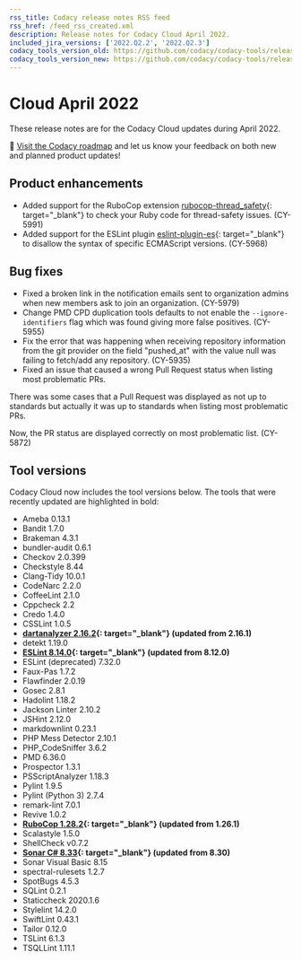```yaml
---
rss_title: Codacy release notes RSS feed
rss_href: /feed_rss_created.xml
description: Release notes for Codacy Cloud April 2022.
included_jira_versions: ['2022.Q2.2', '2022.Q2.3']
codacy_tools_version_old: https://github.com/codacy/codacy-tools/releases/tag/5.6.3
codacy_tools_version_new: https://github.com/codacy/codacy-tools/releases/tag/5.7.31
---
```


# Cloud April 2022

These release notes are for the Codacy Cloud updates during April 2022.

📢 [Visit the Codacy roadmap](https://roadmap.codacy.com) and <span class="skip-vale">let us know</span> your feedback on both new and planned product updates!

## Product enhancements

-   Added support for the RuboCop extension [<span class="skip-vale">rubocop-thread_safety</span>](https://github.com/covermymeds/rubocop-thread_safety){: target="_blank"} to check your Ruby code for thread-safety issues. (CY-5991)
-   Added support for the ESLint plugin [<span class="skip-vale">eslint-plugin-es</span>](https://github.com/mysticatea/eslint-plugin-es){: target="_blank"} to disallow the syntax of specific ECMAScript versions. (CY-5968)

## Bug fixes

-   Fixed a broken link in the notification emails sent to organization admins when new members ask to join an organization. (CY-5979)
-   Change PMD CPD duplication tools defaults to not enable the `--ignore-identifiers` flag which was found giving more false positives. (CY-5955)
-   Fix the error that was happening when receiving repository information from the git provider on the field "pushed_at" with the value null was failing to fetch/add any repository.  (CY-5935)
-   Fixed an issue that caused a wrong Pull Request status when listing most problematic PRs.

There was some cases that a Pull Request was displayed as not up to standards but actually it was up to standards when listing most problematic PRs.

Now, the PR status are displayed correctly on most problematic list. (CY-5872)

## Tool versions

Codacy Cloud now includes the tool versions below. The tools that were recently updated are highlighted in bold:

-   Ameba 0.13.1
-   Bandit 1.7.0
-   Brakeman 4.3.1
-   bundler-audit 0.6.1
-   Checkov 2.0.399
-   Checkstyle 8.44
-   Clang-Tidy 10.0.1
-   CodeNarc 2.2.0
-   CoffeeLint 2.1.0
-   Cppcheck 2.2
-   Credo 1.4.0
-   CSSLint 1.0.5
-   **[dartanalyzer 2.16.2](https://github.com/dart-lang/sdk/blob/main/CHANGELOG.md){: target="_blank"} (updated from 2.16.1)**
-   detekt 1.19.0
-   **[ESLint 8.14.0](https://github.com/eslint/eslint/releases/tag/v8.14.0){: target="_blank"} (updated from 8.12.0)**
-   ESLint (deprecated) 7.32.0
-   Faux-Pas 1.7.2
-   Flawfinder 2.0.19
-   Gosec 2.8.1
-   Hadolint 1.18.2
-   Jackson Linter 2.10.2
-   JSHint 2.12.0
-   markdownlint 0.23.1
-   PHP Mess Detector 2.10.1
-   PHP_CodeSniffer 3.6.2
-   PMD 6.36.0
-   Prospector 1.3.1
-   PSScriptAnalyzer 1.18.3
-   Pylint 1.9.5
-   Pylint (Python 3) 2.7.4
-   remark-lint 7.0.1
-   Revive 1.0.2
-   **[RuboCop 1.28.2](https://github.com/rubocop/rubocop/releases/tag/v1.28.2){: target="_blank"} (updated from 1.26.1)**
-   Scalastyle 1.5.0
-   ShellCheck v0.7.2
-   **[Sonar C# 8.33](https://github.com/SonarSource/sonar-dotnet/releases/tag/8.33.0.40503){: target="_blank"} (updated from 8.30)**
-   Sonar Visual Basic 8.15
-   spectral-rulesets 1.2.7
-   SpotBugs 4.5.3
-   SQLint 0.2.1
-   Staticcheck 2020.1.6
-   Stylelint 14.2.0
-   SwiftLint 0.43.1
-   Tailor 0.12.0
-   TSLint 6.1.3
-   TSQLLint 1.11.1
